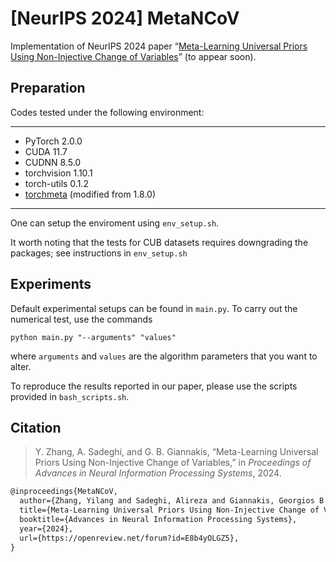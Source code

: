 #  [NeurIPS 2024] MetaNCoV
Implementation of NeurIPS 2024 paper “[Meta-Learning Universal Priors Using Non-Injective Change of Variables](https://openreview.net/forum?id=E8b4yOLGZ5)” (to appear soon). 

## Preparation

Codes tested under the following environment:

------

- PyTorch 2.0.0
- CUDA 11.7
- CUDNN 8.5.0
- torchvision 1.10.1
- torch-utils 0.1.2
- [torchmeta](https://github.com/tristandeleu/pytorch-meta) (modified from 1.8.0)

---

One can setup the enviroment using `env_setup.sh`. 

It worth noting that the tests for CUB datasets requires downgrading the packages; see instructions in `env_setup.sh`

## Experiments

Default experimental setups can be found in `main.py`. To carry out the numerical test, use the commands

```
python main.py "--arguments" "values"
```

where `arguments` and `values` are the algorithm parameters that you want to alter.

To reproduce the results reported in our paper, please use the scripts provided in `bash_scripts.sh`. 

## Citation

> Y. Zhang, A. Sadeghi, and G. B. Giannakis, “Meta-Learning Universal Priors Using Non-Injective Change of Variables,” in *Proceedings of Advances in Neural Information Processing Systems*, 2024. 

```tex
@inproceedings{MetaNCoV, 
  author={Zhang, Yilang and Sadeghi, Alireza and Giannakis, Georgios B.}, 
  title={Meta-Learning Universal Priors Using Non-Injective Change of Variables}, 
  booktitle={Advances in Neural Information Processing Systems}, 
  year={2024}, 
  url={https://openreview.net/forum?id=E8b4yOLGZ5},
}
```

